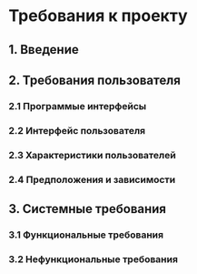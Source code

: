 # Требования к проекту
## 1. Введение
## 2. Требования пользователя
### 2.1 Программые интерфейсы
### 2.2 Интерфейс пользователя
### 2.3 Характеристики пользователей
### 2.4 Предположения и зависимости
## 3. Системные требования
### 3.1 Функциональные требования
### 3.2 Нефункциональные требования
